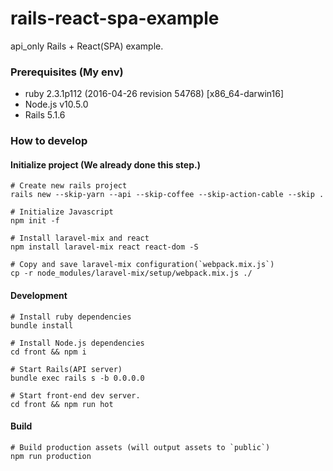 # rails-react-spa-example
api_only Rails + React(SPA) example.

### Prerequisites (My env)

- ruby 2.3.1p112 (2016-04-26 revision 54768) [x86_64-darwin16]
- Node.js v10.5.0
- Rails 5.1.6

### How to develop

#### Initialize project (We already done this step.)

```
# Create new rails project
rails new --skip-yarn --api --skip-coffee --skip-action-cable --skip .

# Initialize Javascript
npm init -f

# Install laravel-mix and react
npm install laravel-mix react react-dom -S

# Copy and save laravel-mix configuration(`webpack.mix.js`)
cp -r node_modules/laravel-mix/setup/webpack.mix.js ./
```

#### Development

```
# Install ruby dependencies
bundle install

# Install Node.js dependencies
cd front && npm i

# Start Rails(API server)
bundle exec rails s -b 0.0.0.0

# Start front-end dev server.
cd front && npm run hot
```

#### Build

```
# Build production assets (will output assets to `public`)
npm run production
```